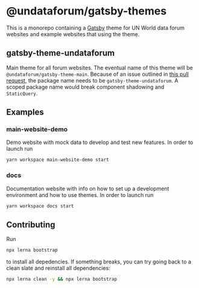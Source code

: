 # @undataforum/gatsby-themes

This is a monorepo containing a [Gatsby](https://www.gatsbyjs.org/) theme for UN World data forum websites and example websites that using the theme.

## gatsby-theme-undataforum

Main theme for all forum websites. The eventual name of this theme will be `@undataforum/gatsby-theme-main`. Because of an issue outlined in [this pull request](https://github.com/gatsbyjs/gatsby/pull/10786), the package name needs to be `gatsby-theme-undataforum`. A scoped package name would break component shadowing and `StaticQuery`.

## Examples

### main-website-demo

Demo website with mock data to develop and test new features. In order to launch run

```bash
yarn workspace main-website-demo start
```

### docs

Documentation website with info on how to set up a development environment and how to use themes. In order to launch run

```bash
yarn workspace docs start
```

## Contributing

Run

```bash
npx lerna bootstrap
```

to install all depedencies. If something breaks, you can try going back to a clean slate and reinstall all dependencies:

```bash
npx lerna clean -y && npx lerna bootstrap
```
